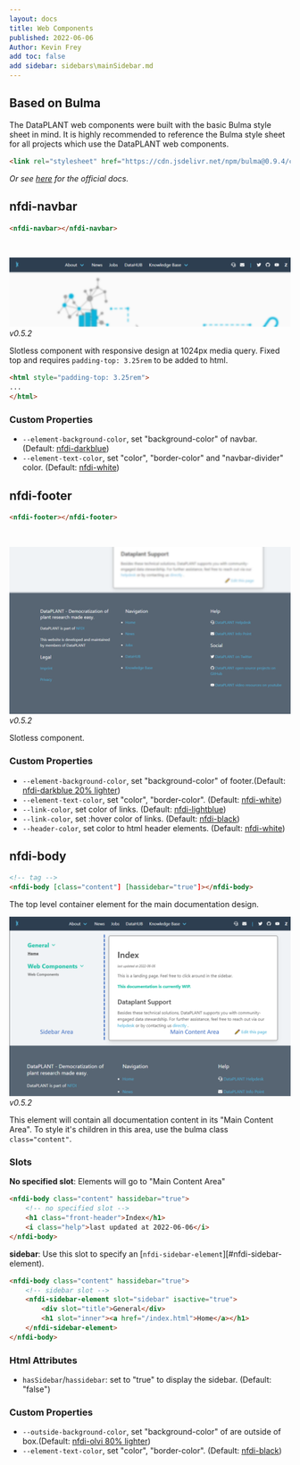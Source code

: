 ```yaml
---
layout: docs
title: Web Components
published: 2022-06-06
Author: Kevin Frey
add toc: false
add sidebar: sidebars\mainSidebar.md
---
```


## Based on Bulma

The DataPLANT web components were built with the basic Bulma style sheet in mind. It is highly recommended to reference the Bulma style sheet for all projects which use the DataPLANT web components.

```html
<link rel="stylesheet" href="https://cdn.jsdelivr.net/npm/bulma@0.9.4/css/bulma.min.css">
```

*Or see [here](https://bulma.io/documentation/overview/start/) for the official docs.*

## nfdi-navbar

```html
<nfdi-navbar></nfdi-navbar>
```

<br>

![nfdi-navbar](../images/WebComponents/nfdi-navbar.png?v0.5.2)
*v0.5.2*

Slotless component with responsive design at 1024px media query. Fixed top and requires `padding-top: 3.25rem` to be added to html.

```html
<html style="padding-top: 3.25rem">
...
</html>
```

### Custom Properties

- `--element-background-color`, set "background-color" of navbar. (Default: [nfdi-darkblue])
- `--element-text-color`, set "color", "border-color" and "navbar-divider" color. (Default: [nfdi-white][nfdi-basecolor])

## nfdi-footer

```html
<nfdi-footer></nfdi-footer>
```

<br>

![nfdi-navbar](../images/WebComponents/nfdi-footer.png?v0.5.2)
*v0.5.2* 

Slotless component.

### Custom Properties

- `--element-background-color`, set "background-color" of footer.(Default: [nfdi-darkblue 20% lighter][nfdi-darkblue])
- `--element-text-color`, set "color", "border-color". (Default: [nfdi-white][nfdi-basecolor])
- `--link-color`, set color of links. (Default: [nfdi-lightblue][nfdi-lightblue])
- `--link-color`, set :hover color of links. (Default: [nfdi-black][nfdi-basecolor])
- `--header-color`, set color to html header elements. (Default: [nfdi-white][nfdi-basecolor])

## nfdi-body

```html
<!-- tag -->
<nfdi-body [class="content"] [hassidebar="true"]></nfdi-body>
```

The top level container element for the main documentation design.

![nfdi-navbar](../images/WebComponents/nfdi-body.png?v0.5.2)
*v0.5.2*

This element will contain all documentation content in its "Main Content Area". To style it's children in this area, use the bulma class `class="content"`.

### Slots

**No specified slot**: Elements will go to "Main Content Area"

```html
<nfdi-body class="content" hassidebar="true">
    <!-- no specified slot -->
    <h1 class="front-header">Index</h1>
    <i class="help">last updated at 2022-06-06</i>
</nfdi-body>
```

**sidebar**: Use this slot to specify an [`nfdi-sidebar-element`][#nfdi-sidebar-element).

```html
<nfdi-body class="content" hassidebar="true">
    <!-- sidebar slot -->
    <nfdi-sidebar-element slot="sidebar" isactive="true">
        <div slot="title">General</div>
        <h1 slot="inner"><a href="/index.html">Home</a></h1>
    </nfdi-sidebar-element>
</nfdi-body>
```

### Html Attributes

- `hasSidebar`/`hassidebar`: set to "true" to display the sidebar. (Default: "false")

### Custom Properties

- `--outside-background-color`, set "background-color" of are outside of box.(Default: [nfdi-olvi 80% lighter][nfdi-olive])
- `--element-text-color`, set "color", "border-color". (Default: [nfdi-black][nfdi-basecolor])

[nfdi-darkblue]: https://github.com/nfdi4plants/Branding#darkblue
[nfdi-lightblue]: https://github.com/nfdi4plants/Branding#lightblue
[nfdi-olive]: https://github.com/nfdi4plants/Branding#lightblue
[nfdi-basecolor]: https://github.com/nfdi4plants/Branding#lightdark-base-colors
